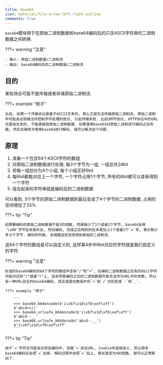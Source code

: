 ```yaml
---
title: base64
icon: material/file-arrow-left-right-outline
comments: true
---
```


`base64`模块用于在原始二进制数据和base64编码后的只含ASCII字符串的二进制数据之间转换.

???+ warning "注意"

    - 输入: 原始二进制数据/二进制流
    - 输出: base64编码后的二进制数据/二进制流

## 目的

某些场合可能不能传输或者存储原始二进制流. 

???+ example "例子"

    比如, 如果一个传输协议是基于ASCII文本的, 那么它就无法传输原始二进制流, 原始二进制中可能会出现被当作控制字符处理的部分, 引起传输失败. 比如SMTP协议, HTTP协议中的URL也是纯文本的, 不能直接放原始二进制数据. 如果使用base64对原始二进制进行编码之后传输, 然后在接收方使用base64进行解码, 就可以解决这个问题.

## 原理

1. 准备一个包含64个ASCII字符的数组
2. 对原始二进制数据进行处理, 每3个字节为一组, 一组总共24bit
3. 将每一组划分为4个小组, 每个小组正好6bit
4. 每6bit都能对应上一个字符, 一个字符占用1个字节, 所有的6bit都可以查表得到一个字符
6. 组合起来的字符串就是编码后的二进制数据

可以看到, 3个字节的原始二进制数据到最后变成了4个字节的二进制数据, 占用的空间增加了33%.

???+ tip "Tip"

    如果要编码的原始二进制数据不是3的倍数, 而是缺少了1个或者2个字节, base64会用`\x00`字节在末尾补足, 然后编码, 完成之后特别的在末尾加上1个或者2个`=`号, 表示缺少多少个字节. 解码的时候, 会根据这些信息得到原始的二进制流.

这64个字符的数组是可以自定义的, 这样第4步中6bit对应的字符就是我们自定义的字符.

???+ warning "注意"

    标准的base64编码的64个字符的数组中含有"/"和"+", 在编码二进制数据之后有的6bit字符可能对应到"/"或者"+"上, 这会导致编码之后的二进制数据可能无法作为URL中的参数, 所以有一种URL安全的base64编码, 其实就是在数组中将`+`和`/`分别变成`-`和`_`.

    ???+ example "例子"

        ```
        >>> base64.b64encode(b'i\xb7\x1d\xfb\xef\xff')
        b'abcd++//'
        >>> base64.urlsafe_b64encode(b'i\xb7\x1d\xfb\xef\xff')
        b'abcd--__'
        >>> base64.urlsafe_b64decode('abcd--__')
        b'i\xb7\x1d\xfb\xef\xff'
        ```

???+ tip "Tip"

    由于`=`字符也可能会出现在编码中, 但是`=`会在URL, Cookie中造成歧义, 所以很多base64编码后会把`=`去掉. 解码过程中会把`=`加上, 使长度变为4的倍数, 就可以正常解码了.

[^1]: 为什么要使用base64编码，有哪些情景需求？—知乎. (n.d.). Retrieved June 19, 2024, from https://www.zhihu.com/question/36306744
[^2]: Base64. (n.d.). Retrieved June 19, 2024, from https://www.liaoxuefeng.com/wiki/1016959663602400/1017684507717184